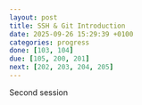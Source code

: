 ```yaml
---
layout: post
title: SSH & Git Introduction
date: 2025-09-26 15:29:39 +0100
categories: progress
done: [103, 104]
due: [105, 200, 201]
next: [202, 203, 204, 205]
---
```


Second session

